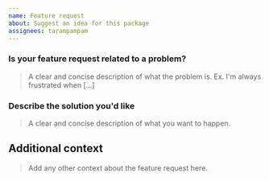 ```yaml
---
name: Feature request
about: Suggest an idea for this package
assignees: tarampampam
---
```


### Is your feature request related to a problem?

> A clear and concise description of what the problem is. Ex. I'm always frustrated when [...]

### Describe the solution you'd like

> A clear and concise description of what you want to happen.

## Additional context

> Add any other context about the feature request here.

